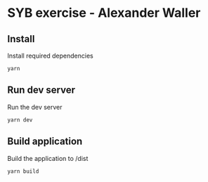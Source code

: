# SYB exercise - Alexander Waller

## Install

Install required dependencies

```shell
yarn
```

## Run dev server

Run the dev server

```shell
yarn dev
```

## Build application

Build the application to /dist

```shell
yarn build
```
